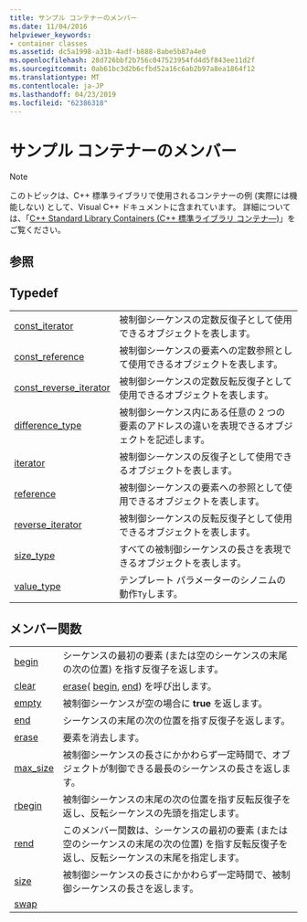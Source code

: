 ```yaml
---
title: サンプル コンテナーのメンバー
ms.date: 11/04/2016
helpviewer_keywords:
- container classes
ms.assetid: dc5a1998-a31b-4adf-b888-8abe5b87a4e0
ms.openlocfilehash: 28d726bbf2b756c047523954fd4d5f843ee11d2f
ms.sourcegitcommit: 0ab61bc3d2b6cfbd52a16c6ab2b97a8ea1864f12
ms.translationtype: MT
ms.contentlocale: ja-JP
ms.lasthandoff: 04/23/2019
ms.locfileid: "62386318"
---
```

# <a name="sample-container-members"></a>サンプル コンテナーのメンバー

> [!NOTE]
> このトピックは、C++ 標準ライブラリで使用されるコンテナーの例 (実際には機能しない) として、Visual C++ ドキュメントに含まれています。 詳細については、「[C++ Standard Library Containers (C++ 標準ライブラリ コンテナ―)](../standard-library/stl-containers.md)」をご覧ください。

## <a name="reference"></a>参照

## <a name="typedefs"></a>Typedef

|||
|-|-|
|[const_iterator](../standard-library/container-class-const-iterator.md)|被制御シーケンスの定数反復子として使用できるオブジェクトを表します。|
|[const_reference](../standard-library/container-class-const-reference.md)|被制御シーケンスの要素への定数参照として使用できるオブジェクトを表します。|
|[const_reverse_iterator](../standard-library/container-class-const-reverse-iterator.md)|被制御シーケンスの定数反転反復子として使用できるオブジェクトを表します。|
|[difference_type](../standard-library/container-class-difference-type.md)|被制御シーケンス内にある任意の 2 つの要素のアドレスの違いを表現できるオブジェクトを記述します。|
|[iterator](../standard-library/container-class-iterator.md)|被制御シーケンスの反復子として使用できるオブジェクトを表します。|
|[reference](../standard-library/container-class-reference.md)|被制御シーケンスの要素への参照として使用できるオブジェクトを表します。|
|[reverse_iterator](../standard-library/container-class-reverse-iterator.md)|被制御シーケンスの反転反復子として使用できるオブジェクトを表します。|
|[size_type](../standard-library/container-class-size-type.md)|すべての被制御シーケンスの長さを表現できるオブジェクトを表します。|
|[value_type](../standard-library/container-class-value-type.md)|テンプレート パラメーターのシノニムの動作`Ty`します。|

## <a name="member-functions"></a>メンバー関数

|||
|-|-|
|[begin](../standard-library/container-class-begin.md)|シーケンスの最初の要素 (または空のシーケンスの末尾の次の位置) を指す反復子を返します。|
|[clear](../standard-library/container-class-clear.md)|[erase](../standard-library/container-class-erase.md)( [begin](../standard-library/container-class-begin.md), [end](../standard-library/container-class-end.md)) を呼び出します。|
|[empty](../standard-library/container-class-empty.md)|被制御シーケンスが空の場合に **true** を返します。|
|[end](../standard-library/container-class-end.md)|シーケンスの末尾の次の位置を指す反復子を返します。|
|[erase](../standard-library/container-class-erase.md)|要素を消去します。|
|[max_size](../standard-library/container-class-max-size.md)|被制御シーケンスの長さにかかわらず一定時間で、オブジェクトが制御できる最長のシーケンスの長さを返します。|
|[rbegin](../standard-library/container-class-rbegin.md)|被制御シーケンスの末尾の次の位置を指す反転反復子を返し、反転シーケンスの先頭を指定します。|
|[rend](../standard-library/container-class-rend.md)|このメンバー関数は、シーケンスの最初の要素 (または空のシーケンスの末尾の次の位置) を指す反転反復子を返し、反転シーケンスの末尾を指定します。|
|[size](../standard-library/container-class-size.md)|被制御シーケンスの長さにかかわらず一定時間で、被制御シーケンスの長さを返します。|
|[swap](../standard-library/container-class-swap.md)
